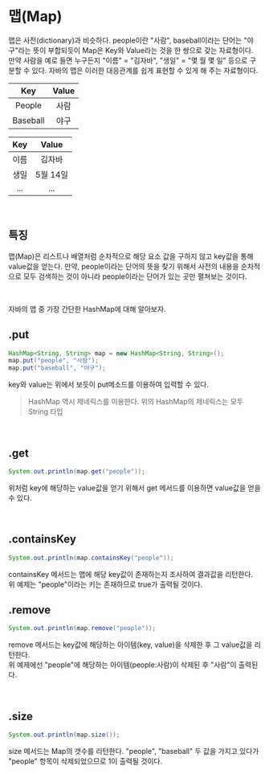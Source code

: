 # 맵(Map)

맵은 사전(dictionary)과 비슷하다. people이란 "사람", baseball이라는 단어는 "야구"라는 뜻이 부합되듯이 Map은 Key와 Value라는 것을 한 쌍으로 갖는 자료형이다. 
만약 사람을 예로 들면 누구든지 "이름" = "김자바", "생일" = "몇 월 몇 일" 등으로 구분할 수 있다. 자바의 맵은 이러한 대응관계를 쉽게 표현할 수 있게 해 주는 자료형이다. 


| Key | Value |
|:------:|:------------:|
| People | 사람 |
| Baseball | 야구 |


| Key | Value |
|:------:|:------------:|
| 이름 | 김자바 |
| 생일 | 5월 14일 |
| ... | ... |

<br>

## 특징
맵(Map)은 리스트나 배열처럼 순차적으로 해당 요소 값을 구하지 않고 key값을 통해 value값을 얻는다. 만약, people이라는 단어의 뜻을 찾기 위해서 사전의 내용을 순차적으로 모두 검색하는 것이 아니라 people이라는 단어가 있는 곳만 펼쳐보는 것이다. 

<br>

자바의 맵 중 가장 간단한 HashMap에 대해 알아보자.

## .put
```java
HashMap<String, String> map = new HashMap<String, String>();
map.put("people", "사람");
map.put("baseball", "야구");
```
key와 value는 위에서 보듯이 put메소드를 이용하여 입력할 수 있다. 
> HashMap 역시 제네릭스를 이용한다. 위의 HashMap의 제네릭스는 모두 String 타입

<br>

## .get
```java
System.out.println(map.get("people"));
```
위처럼 key에 해당하는 value값을 얻기 위해서 get 메서드를 이용하면 value값을 얻을 수 있다. 

<br>

## .containsKey
```java
System.out.println(map.containsKey("people"));
```
containsKey 메서드는 맵에 해당 key값이 존재하는지 조사하여 결과값을 리턴한다. 
위 예제는 "people"이라는 키는 존재하므로 true가 출력될 것이다. 



## .remove
```java
System.out.println(map.remove("people"));
```
remove 메서드는 key값에 해당하는 아이템(key, value)을 삭제한 후 그 value값을 리턴한다.      
위 예제에선 "people"에 해당하는 아이템(people:사람)이 삭제된 후 "사람"이 출력된다. 

<br>

## .size
```java
System.out.println(map.size());
```
size 메서드는 Map의 갯수를 리턴한다. "people", "baseball" 두 값을 가지고 있다가 "people" 항목이 삭제되었으므로 1이 출력될 것이다.
